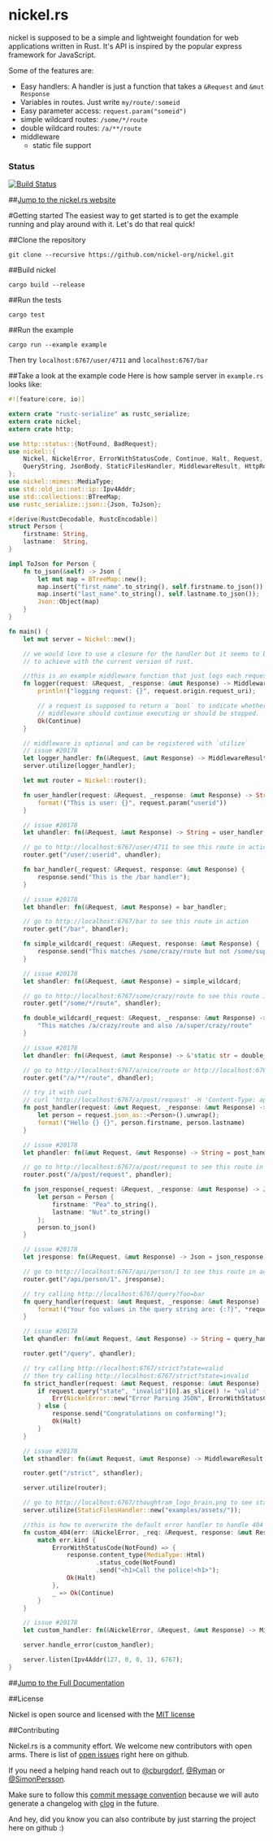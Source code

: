 nickel.rs
=======

nickel is supposed to be a simple and lightweight foundation for web applications written in Rust. It's API is inspired by the popular express framework for JavaScript.

Some of the features are:

* Easy handlers: A handler is just a function that takes a `&Request` and `&mut Response`
* Variables in routes. Just write `my/route/:someid`
* Easy parameter access: `request.param("someid")`
* simple wildcard routes: `/some/*/route`
* double wildcard routes: `/a/**/route`
* middleware
    * static file support


### Status
[![Build Status](https://travis-ci.org/nickel-org/nickel.rs.png?branch=master)](https://travis-ci.org/nickel-org/nickel.rs)

##[Jump to the nickel.rs website](http://nickel.rs)

#Getting started
The easiest way to get started is to get the example running and play around with it. Let's do that real quick!

##Clone the repository

```shell
git clone --recursive https://github.com/nickel-org/nickel.git
```

##Build nickel

```shell
cargo build --release
```

##Run the tests

```shell
cargo test
```

##Run the example

```shell
cargo run --example example
```

Then try `localhost:6767/user/4711` and `localhost:6767/bar`


##Take a look at the example code
Here is how sample server in `example.rs` looks like:

```rust
#![feature(core, io)]

extern crate "rustc-serialize" as rustc_serialize;
extern crate nickel;
extern crate http;

use http::status::{NotFound, BadRequest};
use nickel::{
    Nickel, NickelError, ErrorWithStatusCode, Continue, Halt, Request, Response,
    QueryString, JsonBody, StaticFilesHandler, MiddlewareResult, HttpRouter
};
use nickel::mimes::MediaType;
use std::old_io::net::ip::Ipv4Addr;
use std::collections::BTreeMap;
use rustc_serialize::json::{Json, ToJson};

#[derive(RustcDecodable, RustcEncodable)]
struct Person {
    firstname: String,
    lastname:  String,
}

impl ToJson for Person {
    fn to_json(&self) -> Json {
        let mut map = BTreeMap::new();
        map.insert("first_name".to_string(), self.firstname.to_json());
        map.insert("last_name".to_string(), self.lastname.to_json());
        Json::Object(map)
    }
}

fn main() {
    let mut server = Nickel::new();

    // we would love to use a closure for the handler but it seems to be hard
    // to achieve with the current version of rust.

    //this is an example middleware function that just logs each request
    fn logger(request: &Request, _response: &mut Response) -> MiddlewareResult {
        println!("logging request: {}", request.origin.request_uri);

        // a request is supposed to return a `bool` to indicate whether additional
        // middleware should continue executing or should be stopped.
        Ok(Continue)
    }

    // middleware is optional and can be registered with `utilize`
    // issue #20178
    let logger_handler: fn(&Request, &mut Response) -> MiddlewareResult = logger;
    server.utilize(logger_handler);

    let mut router = Nickel::router();

    fn user_handler(request: &Request, _response: &mut Response) -> String {
        format!("This is user: {}", request.param("userid"))
    }

    // issue #20178
    let uhandler: fn(&Request, &mut Response) -> String = user_handler;

    // go to http://localhost:6767/user/4711 to see this route in action
    router.get("/user/:userid", uhandler);

    fn bar_handler(_request: &Request, response: &mut Response) {
        response.send("This is the /bar handler");
    }

    // issue #20178
    let bhandler: fn(&Request, &mut Response) = bar_handler;

    // go to http://localhost:6767/bar to see this route in action
    router.get("/bar", bhandler);

    fn simple_wildcard(_request: &Request, response: &mut Response) {
        response.send("This matches /some/crazy/route but not /some/super/crazy/route");
    }

    // issue #20178
    let shandler: fn(&Request, &mut Response) = simple_wildcard;

    // go to http://localhost:6767/some/crazy/route to see this route in action
    router.get("/some/*/route", shandler);

    fn double_wildcard(_request: &Request, _response: &mut Response) -> &'static str {
        "This matches /a/crazy/route and also /a/super/crazy/route"
    }

    // issue #20178
    let dhandler: fn(&Request, &mut Response) -> &'static str = double_wildcard;

    // go to http://localhost:6767/a/nice/route or http://localhost:6767/a/super/nice/route to see this route in action
    router.get("/a/**/route", dhandler);

    // try it with curl
    // curl 'http://localhost:6767/a/post/request' -H 'Content-Type: application/json;charset=UTF-8'  --data-binary $'{ "firstname": "John","lastname": "Connor" }'
    fn post_handler(request: &mut Request, _response: &mut Response) -> String {
        let person = request.json_as::<Person>().unwrap();
        format!("Hello {} {}", person.firstname, person.lastname)
    }

    // issue #20178
    let phandler: fn(&mut Request, &mut Response) -> String = post_handler;

    // go to http://localhost:6767/a/post/request to see this route in action
    router.post("/a/post/request", phandler);

    fn json_response(_request: &Request, _response: &mut Response) -> Json {
        let person = Person {
            firstname: "Pea".to_string(),
            lastname: "Nut".to_string()
        };
        person.to_json()
    }

    // issue #20178
    let jresponse: fn(&Request, &mut Response) -> Json = json_response;

    // go to http://localhost:6767/api/person/1 to see this route in action
    router.get("/api/person/1", jresponse);

    // try calling http://localhost:6767/query?foo=bar
    fn query_handler(request: &mut Request, _response: &mut Response) -> String {
        format!("Your foo values in the query string are: {:?}", *request.query("foo", "This is only a default value!"))
    }

    // issue #20178
    let qhandler: fn(&mut Request, &mut Response) -> String = query_handler;

    router.get("/query", qhandler);

    // try calling http://localhost:6767/strict?state=valid
    // then try calling http://localhost:6767/strict?state=invalid
    fn strict_handler(request: &mut Request, response: &mut Response) -> MiddlewareResult {
        if request.query("state", "invalid")[0].as_slice() != "valid" {
            Err(NickelError::new("Error Parsing JSON", ErrorWithStatusCode(BadRequest)))
        } else {
            response.send("Congratulations on conforming!");
            Ok(Halt)
        }
    }

    // issue #20178
    let sthandler: fn(&mut Request, &mut Response) -> MiddlewareResult = strict_handler;

    router.get("/strict", sthandler);

    server.utilize(router);

    // go to http://localhost:6767/thoughtram_logo_brain.png to see static file serving in action
    server.utilize(StaticFilesHandler::new("examples/assets/"));

    //this is how to overwrite the default error handler to handle 404 cases with a custom view
    fn custom_404(err: &NickelError, _req: &Request, response: &mut Response) -> MiddlewareResult {
        match err.kind {
            ErrorWithStatusCode(NotFound) => {
                response.content_type(MediaType::Html)
                        .status_code(NotFound)
                        .send("<h1>Call the police!<h1>");
                Ok(Halt)
            },
            _ => Ok(Continue)
        }
    }

    // issue #20178
    let custom_handler: fn(&NickelError, &Request, &mut Response) -> MiddlewareResult = custom_404;

    server.handle_error(custom_handler);

    server.listen(Ipv4Addr(127, 0, 0, 1), 6767);
}
```

##[Jump to the Full Documentation](http://nickel-org.github.io/nickel/)

##License

Nickel is open source and licensed with the [MIT license](https://github.com/nickel-org/nickel/blob/master/LICENSE)


##Contributing

Nickel.rs is a community effort. We welcome new contributors with open arms.
There is list of [open issues](https://github.com/nickel-org/nickel/issues?state=open) right here on github.

If you need a helping hand reach out to [@cburgdorf](https://github.com/cburgdorf), [@Ryman](https://github.com/Ryman) or [@SimonPersson](https://github.com/SimonPersson).

Make sure to follow this [commit message convention](https://github.com/ajoslin/conventional-changelog/blob/master/CONVENTIONS.md) because we will auto generate a changelog with [clog](https://github.com/thoughtram/clog) in the future.

And hey, did you know you can also contribute by just starring the project here on github :)
